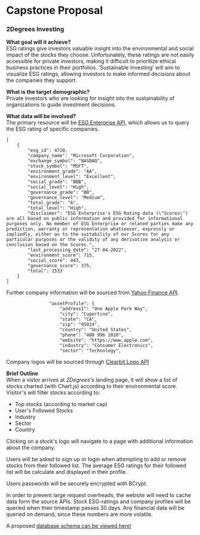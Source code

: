 # Capstone Proposal
### 2Degrees Investing
**What goal will it achieve?**  
ESG ratings give investors valuable insight into the environmental and social impact of the stocks they choose. Unfortunately, these ratings are not easily accessible for private investors, making it difficult to prioritize ethical business practices in their portfolios. ‘Sustainable Investing’ will aim to visualize ESG ratings, allowing investors to make informed decisions about the companies they support.

**What is the target demographic?**  
Private investors who are looking for insight into the sustainability of organizations to guide investment decisions.

**What data will be involved?**  
The primary resource will be [ESG Enterprise API](https://www.esgenterprise.com/esg-enterprise-data-api-services/), which allows us to query the ESG rating of specific companies.

```
[
	{
		"esg_id": 4720,
		"company_name": "Microsoft Corporation",
		"exchange_symbol": "NASDAQ",
		"stock_symbol": "MSFT",
		"environment_grade": "AA",
		"environment_level": "Excellent",
		"social_grade": "BBB",
		"social_level": "High",
		"governance_grade": "BB",
		"governance_level": "Medium",
		"total_grade": "A",
		"total_level": "High",
		"disclaimer": "ESG Enterprise's ESG Rating data (\"Scores\") are all based on public information and provided for informational purposes only. No member of ESG Enterprise or related parties make any prediction, warranty or representation whatsoever, expressly or impliedly, either as to the suitability of our Scores for any particular purposes or the validity of any derivative analysis or conclusion based on the Scores.",
		"last_processing_date": "27-04-2022",
		"environment_score": 715,
		"social_score": 443,
		"governance_score": 375,
		"total": 1533
	}
]
```

Further company information will be sourced from [Yahoo Finance API](https://syncwith.com/yahoo-finance/yahoo-finance-api).

```
				"assetProfile": {
					"address1": "One Apple Park Way",
					"city": "Cupertino",
					"state": "CA",
					"zip": "95014",
					"country": "United States",
					"phone": "408 996 1010",
					"website": "https://www.apple.com",
					"industry": "Consumer Electronics",
					"sector": "Technology",
```

Company logos will be sourced through [Clearbit Logo API](https://dashboard.clearbit.com/docs#logo-api)

**Brief Outline**  
When a vistor arrives at _2Degrees_'s landing page, it will show a list of stocks charted (with Chart.js) according to their environmental score. Visitor's will filter stocks according to:  

* Top stocks (according to market cap)
* User's Followed Stocks
* Industry
* Sector
* Country

Clicking on a stock's logo will navigate to a page with additional information about the company. 

Users will be asked to sign up or login when attempting to add or remove stocks from their followed list. The average ESG ratings for their followed list will be calculate and displayed in their profile. 

Users passwords will be securely encrypted with BCrypt.

In order to prevent large request overheads, the website will need to cache data form the source APIs. Stock ESG-ratings and company profiles will be queried when their timestamp passes 30 days. Any financial data will be queried on demand, since these numbers are more volatile.

A proposed [database schema can be viewed here!](https://github.com/johnathan-booy/2Degrees/raw/main/Proposal/Database-Schema.pdf)
